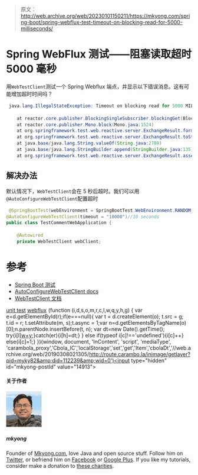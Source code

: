 > 原文：<http://web.archive.org/web/20230101150211/https://mkyong.com/spring-boot/spring-webflux-test-timeout-on-blocking-read-for-5000-milliseconds/>

# Spring WebFlux 测试——阻塞读取超时 5000 毫秒

用`WebTestClient`测试一个 Spring Webflux 端点，并显示以下错误消息。这有可能增加超时时间吗？

```java
 java.lang.IllegalStateException: Timeout on blocking read for 5000 MILLISECONDS

	at reactor.core.publisher.BlockingSingleSubscriber.blockingGet(BlockingSingleSubscriber.java:117)
	at reactor.core.publisher.Mono.block(Mono.java:1524)
	at org.springframework.test.web.reactive.server.ExchangeResult.formatBody(ExchangeResult.java:247)
	at org.springframework.test.web.reactive.server.ExchangeResult.toString(ExchangeResult.java:216)
	at java.base/java.lang.String.valueOf(String.java:2788)
	at java.base/java.lang.StringBuilder.append(StringBuilder.java:135)
	at org.springframework.test.web.reactive.server.ExchangeResult.assertWithDiagnostics(ExchangeResult.java:200) 
```

## 解决办法

默认情况下，`WebTestClient`会在 5 秒后超时。我们可以用`@AutoConfigureWebTestClient`配置超时

```java
 @SpringBootTest(webEnvironment = SpringBootTest.WebEnvironment.RANDOM_PORT)
@AutoConfigureWebTestClient(timeout = "10000")//10 seconds
public class TestCommentWebApplication {

    @Autowired
    private WebTestClient webClient; 
```

# 参考

*   [Spring Boot 测试](http://web.archive.org/web/20190308021305/https://docs.spring.io/spring-boot/docs/current/reference/html/boot-features-testing.html)
*   [AutoConfigureWebTestClient docs](http://web.archive.org/web/20190308021305/https://docs.spring.io/spring-boot/docs/current/api/org/springframework/boot/test/autoconfigure/web/reactive/AutoConfigureWebTestClient.html)
*   [WebTestClient 文档](http://web.archive.org/web/20190308021305/https://docs.spring.io/spring/docs/current/javadoc-api/org/springframework/test/web/reactive/server/WebTestClient.html)

[unit test](http://web.archive.org/web/20190308021305/http://www.mkyong.com/tag/unit-test/) [webflux](http://web.archive.org/web/20190308021305/http://www.mkyong.com/tag/webflux/)![](img/bb54f0534c696c070590de795483e288.png) (function (i,d,s,o,m,r,c,l,w,q,y,h,g) { var e=d.getElementById(r);if(e===null){ var t = d.createElement(o); t.src = g; t.id = r; t.setAttribute(m, s);t.async = 1;var n=d.getElementsByTagName(o)[0];n.parentNode.insertBefore(t, n); var dt=new Date().getTime(); try{i[l][w+y](h,i[l][q+y](h)+'&amp;'+dt);}catch(er){i[h]=dt;} } else if(typeof i[c]!=='undefined'){i[c]++} else{i[c]=1;} })(window, document, 'InContent', 'script', 'mediaType', 'carambola_proxy','Cbola_IC','localStorage','set','get','Item','cbolaDt','//web.archive.org/web/20190308021305/http://route.carambo.la/inimage/getlayer?pid=myky82&amp;did=112239&amp;wid=0')<input type="hidden" id="mkyong-postId" value="14913">

#### 关于作者

![author image](img/dc16416a6ee96f18e44992dc410b2f88.png)

##### mkyong

Founder of [Mkyong.com](http://web.archive.org/web/20190308021305/http://mkyong.com/), love Java and open source stuff. Follow him on [Twitter](http://web.archive.org/web/20190308021305/https://twitter.com/mkyong), or befriend him on [Facebook](http://web.archive.org/web/20190308021305/http://www.facebook.com/java.tutorial) or [Google Plus](http://web.archive.org/web/20190308021305/https://plus.google.com/110948163568945735692?rel=author). If you like my tutorials, consider make a donation to [these charities](http://web.archive.org/web/20190308021305/http://www.mkyong.com/blog/donate-to-charity/).